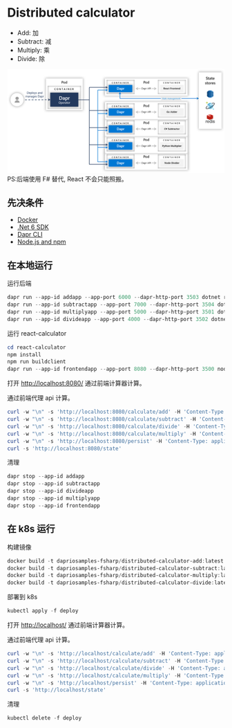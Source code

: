 # Distributed calculator
- Add: 加
- Subtract: 减
- Multiply: 乘
- Divide: 除

![Architecture Diagram](https://raw.githubusercontent.com/dapr/quickstarts/v1.0.0/distributed-calculator/img/Architecture_Diagram.png)
PS:后端使用 F# 替代, React 不会只能照搬。

## 先决条件
- [Docker](https://docs.docker.com/)
- [.Net 6 SDK](https://dotnet.microsoft.com/download/)
- [Dapr CLI](https://github.com/dapr/cli)
- [Node.js and npm](https://nodejs.org/en/download/)

## 在本地运行
运行后端
```ps1
dapr run --app-id addapp --app-port 6000 --dapr-http-port 3503 dotnet run -- --project add --urls "http://localhost:6000"
dapr run --app-id subtractapp --app-port 7000 --dapr-http-port 3504 dotnet run -- --project subtract --urls "http://localhost:7000"
dapr run --app-id multiplyapp --app-port 5000 --dapr-http-port 3501 dotnet run -- --project multiply --urls "http://localhost:5000"
dapr run --app-id divideapp --app-port 4000 --dapr-http-port 3502 dotnet run -- --project divide --urls "http://localhost:4000"
```

运行 react-calculator
```ps1
cd react-calculator
npm install
npm run buildclient
dapr run --app-id frontendapp --app-port 8080 --dapr-http-port 3500 node server.js
```

打开 [http://localhost:8080/](http://localhost:8080/) 通过前端计算器计算。

通过前端代理 api 计算。
```ps1
curl -w "\n" -s 'http://localhost:8080/calculate/add' -H 'Content-Type: application/json' --data '{\"operandOne\":\"56\",\"operandTwo\":\"3\"}'
curl -w "\n" -s 'http://localhost:8080/calculate/subtract' -H 'Content-Type: application/json' --data '{\"operandOne\":\"52\",\"operandTwo\":\"34\"}'
curl -w "\n" -s 'http://localhost:8080/calculate/divide' -H 'Content-Type: application/json' --data '{\"operandOne\":\"144\",\"operandTwo\":\"12\"}'
curl -w "\n" -s 'http://localhost:8080/calculate/multiply' -H 'Content-Type: application/json' --data '{\"operandOne\":\"52\",\"operandTwo\":\"34\"}'
curl -w "\n" -s 'http://localhost:8080/persist' -H 'Content-Type: application/json' --data '[{\"key\":\"calculatorState\",\"value\":{\"total\":\"54\",\"next\":null,\"operation\":null}}]'
curl -s 'http://localhost:8080/state'
```

清理
```ps1
dapr stop --app-id addapp
dapr stop --app-id subtractapp
dapr stop --app-id divideapp
dapr stop --app-id multiplyapp
dapr stop --app-id frontendapp
```
## 在 k8s 运行
构建镜像
```ps1
docker build -t dapriosamples-fsharp/distributed-calculator-add:latest add
docker build -t dapriosamples-fsharp/distributed-calculator-subtract:latest subtract
docker build -t dapriosamples-fsharp/distributed-calculator-multiply:latest multiply
docker build -t dapriosamples-fsharp/distributed-calculator-divide:latest divide
```

部署到 k8s
```ps1
kubectl apply -f deploy
```

打开 [http://localhost/](http://localhost/) 通过前端计算器计算。

通过前端代理 api 计算。
```ps1
curl -w "\n" -s 'http://localhost/calculate/add' -H 'Content-Type: application/json' --data '{\"operandOne\":\"56\",\"operandTwo\":\"3\"}'
curl -w "\n" -s 'http://localhost/calculate/subtract' -H 'Content-Type: application/json' --data '{\"operandOne\":\"52\",\"operandTwo\":\"34\"}'
curl -w "\n" -s 'http://localhost/calculate/divide' -H 'Content-Type: application/json' --data '{\"operandOne\":\"144\",\"operandTwo\":\"12\"}'
curl -w "\n" -s 'http://localhost/calculate/multiply' -H 'Content-Type: application/json' --data '{\"operandOne\":\"52\",\"operandTwo\":\"34\"}'
curl -w "\n" -s 'http://localhost/persist' -H 'Content-Type: application/json' --data '[{\"key\":\"calculatorState\",\"value\":{\"total\":\"54\",\"next\":null,\"operation\":null}}]'
curl -s 'http://localhost/state'
```

清理
```ps1
kubectl delete -f deploy
```
